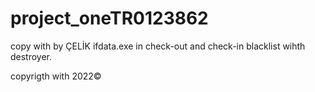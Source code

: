 # project_oneTR0123862

copy with by ÇELİK
ifdata.exe in check-out and check-in
blacklist wihth destroyer.

copyrigth with 2022©
